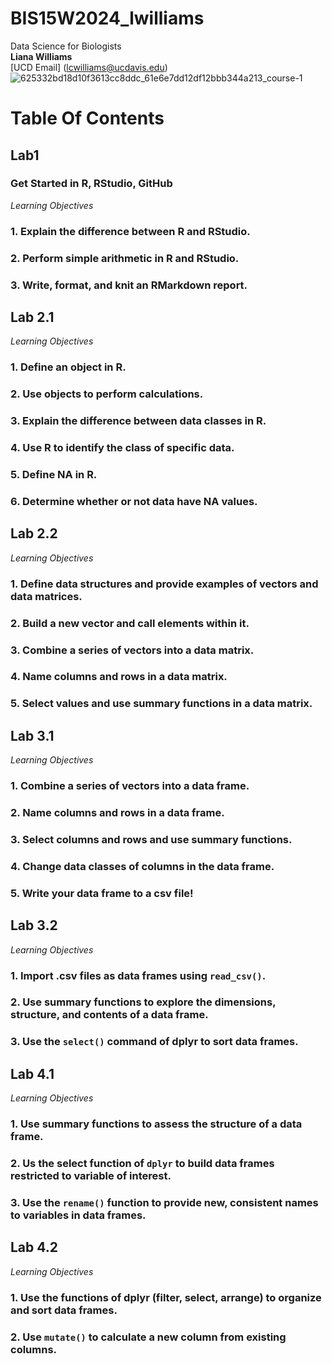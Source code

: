 # BIS15W2024_lwilliams
Data Science for Biologists  
**Liana Williams**  
[UCD Email] (lcwilliams@ucdavis.edu)  
![625332bd18d10f3613cc8ddc_61e6e7dd12df12bbb344a213_course-1](https://github.com/lianacdubs/BIS15W2024_lwilliams/assets/139722683/3ebba0f3-2552-40b1-bbbc-d02a7a89401f)  
# **Table Of Contents**  
## Lab1   
### Get Started in R, RStudio, GitHub  
_Learning Objectives_  
### 1. Explain the difference between R and RStudio.    
### 2. Perform simple arithmetic in R and RStudio.    
### 3. Write, format, and knit an RMarkdown report.   
## Lab 2.1  
_Learning Objectives_  
### 1. Define an object in R.    
### 2. Use objects to perform calculations.    
### 3. Explain the difference between data classes in R.    
### 4. Use R to identify the class of specific data.    
### 5. Define NA in R.    
### 6. Determine whether or not data have NA values.    
## Lab 2.2  
_Learning Objectives_  
### 1. Define data structures and provide examples of vectors and data matrices.    
### 2. Build a new vector and call elements within it.    
### 3. Combine a series of vectors into a data matrix.    
### 4. Name columns and rows in a data matrix.    
### 5. Select values and use summary functions in a data matrix.   
## Lab 3.1  
_Learning Objectives_  
### 1. Combine a series of vectors into a data frame.    
### 2. Name columns and rows in a data frame.    
### 3. Select columns and rows and use summary functions.     
### 4. Change data classes of columns in the data frame.    
### 5. Write your data frame to a csv file!    
## Lab 3.2  
_Learning Objectives_  
### 1. Import .csv files as data frames using `read_csv()`.    
### 2. Use summary functions to explore the dimensions, structure, and contents of a data frame.    
### 3. Use the `select()` command of dplyr to sort data frames.    
## Lab 4.1  
_Learning Objectives_  
### 1. Use summary functions to assess the structure of a data frame.    
### 2. Us the select function of `dplyr` to build data frames restricted to variable of interest.    
### 3. Use the `rename()` function to provide new, consistent names to variables in data frames.    
## Lab 4.2  
_Learning Objectives_  
### 1. Use the functions of dplyr (filter, select, arrange) to organize and sort data frames.    
### 2. Use `mutate()` to calculate a new column from existing columns.   
